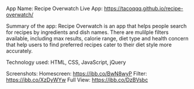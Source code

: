 App Name: Recipe Overwatch
Live App: https://tacoqqq.github.io/recipe-overwatch/

Summary of the app:
Recipe Overwatch is an app that helps people search for recipes by ingredients and dish names. 
There are mulilple filters available, including max results, calorie range, diet type and health concern that help users to find preferred recipes cater to their diet style more accurately.

Technology used:
HTML, CSS, JavaScript, jQuery

Screenshots: 
Homescreen: https://ibb.co/BwN8wyP
Filter: https://ibb.co/XzDyWYw
Full View: https://ibb.co/DzBVsbc